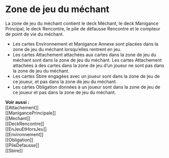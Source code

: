 # Zone de jeu du méchant
La zone de jeu du méchant contient le deck Méchant, le deck Manigance Principal, le deck Rencontre, le pile de défausse Rencontre et le compteur de point de vie du méchant.  

- Les cartes Environnement et Manigance Annexe sont placées dans la zone de jeu du méchant lorsqu’elles rentrent en jeu.
- Les cartes Attachement attachées aux cartes dans la zone de jeu du méchant sont dans la zone de jeu du méchant. Les cartes Attachement attachées à des cartes dans la zone de jeu d’un joueur ne sont pas dans la zone de jeu du méchant.
- Les cartes Sbire engagées avec un joueur sont dans la zone de jeu de ce joueur, et pas dans la zone de jeu du méchant.
- Les cartes Obligation données à un joueur sont dans la zone de jeu de ce joueur et pas dans la zone de jeu du méchant. 

**Voir aussi :**  
[[Attachement]]  
[[ManigancePrincipale]]  
[[Mechant]]  
[[DeckRencontre]]  
[[EnJeuEtHorsJeu]]  
[[Environnement]]  
[[Obligation]]  
[[PileDefausse]]  
[[Sbire]]